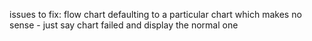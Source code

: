 issues to fix:
flow chart defaulting to a particular chart which makes no sense - just say chart failed and display the normal one
